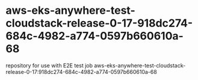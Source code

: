 # aws-eks-anywhere-test-cloudstack-release-0-17-918dc274-684c-4982-a774-0597b660610a-68
repository for use with E2E test job aws-eks-anywhere-test-cloudstack-release-0-17:918dc274-684c-4982-a774-0597b660610a-68
